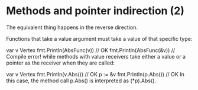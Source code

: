 # Methods and pointer indirection (2)
The equivalent thing happens in the reverse direction.

Functions that take a value argument must take a value of that specific type:

var v Vertex
fmt.Println(AbsFunc(v))  // OK
fmt.Println(AbsFunc(&v)) // Compile error!
while methods with value receivers take either a value or a pointer as the receiver when they are called:

var v Vertex
fmt.Println(v.Abs()) // OK
p := &v
fmt.Println(p.Abs()) // OK
In this case, the method call p.Abs() is interpreted as (*p).Abs().